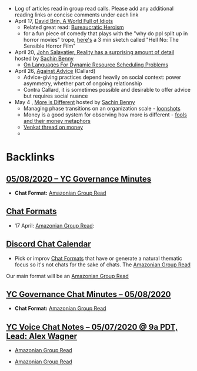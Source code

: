 - Log of articles read in group read calls. Please add any additional reading links or concise comments under each link
- April 17, [David Brin, A World Full of Idiots](https://locusmag.com/2013/01/david-brin-our-favorite-cliche-a-world-filled-with-idiots-orwhy-films-and-novels-routinely-depict-society-and-its-citizens-as-fools/)
    - Related great read: [Bureaucratic Heroism](https://nplusonemag.com/online-only/online-only/bureaucratic-heroism/)
    - for a fun piece of comedy that plays with the "why do ppl split up in horror movies" trope,  [here's](https://www.youtube.com/watch?v=olEbwhWDYwM) a 3 min sketch called "Hell No: The Sensible Horror Film" 
- April 20, [John Salavatier, Reality has a surprising amount of detail](http://johnsalvatier.org/blog/2017/reality-has-a-surprising-amount-of-detail) hosted by [Sachin Benny](<Sachin Benny.md>)
    - [On Languages For Dynamic Resource Scheduling Problems](https://citeseerx.ist.psu.edu/viewdoc/summary?doi=10.1.1.20.8273)
- April 26, [Against Advice](https://thepointmag.com/examined-life/against-advice-agnes-callard/) (Callard)
    - Advice-giving practices depend heavily on social context: power asymmetry, whether part of ongoing relationship
    - Contra Callard, it is sometimes possible and desirable to offer advice but requires social nuance 
- May 4 , [More is Different](http://robotics.cs.tamu.edu/dshell/cs689/papers/anderson72more_is_different.pdf) hosted by [Sachin Benny](<Sachin Benny.md>)
    - Managing phase transitions on an organization scale - [loonshots](https://www.amazon.com/Loonshots-Nurture-Diseases-Transform-Industries/dp/1250185963)
    - Money is a good system for observing how more is different - [fools and their money metaphors](https://www.ribbonfarm.com/2009/03/02/fools-and-their-money-metaphors/)
    - [Venkat thread on money](https://twitter.com/vgr/status/1256758591127556097)
    - 

# Backlinks
## [05/08/2020 – YC Governance Minutes](<05/08/2020 – YC Governance Minutes.md>)
- **Chat Format:** [Amazonian Group Read](<Amazonian Group Read.md>)

## [Chat Formats](<Chat Formats.md>)
- 17 April: [Amazonian Group Read](<Amazonian Group Read.md>):

## [Discord Chat Calendar](<Discord Chat Calendar.md>)
- Pick or improv [Chat Formats](<Chat Formats.md>) that have or generate a natural thematic focus so it's not chats for the sake of chats. The [Amazonian Group Read](<Amazonian Group Read.md>)

Our main format will be an [Amazonian Group Read](<Amazonian Group Read.md>)

## [YC Governance Chat Minutes – 05/08/2020](<YC Governance Chat Minutes – 05/08/2020.md>)
- **Chat Format:** [Amazonian Group Read](<Amazonian Group Read.md>)

## [YC Voice Chat Notes – 05/07/2020 @ 9a PDT, Lead: Alex Wagner](<YC Voice Chat Notes – 05/07/2020 @ 9a PDT, Lead: Alex Wagner.md>)
- [Amazonian Group Read](<Amazonian Group Read.md>)

- [Amazonian Group Read](<Amazonian Group Read.md>)

